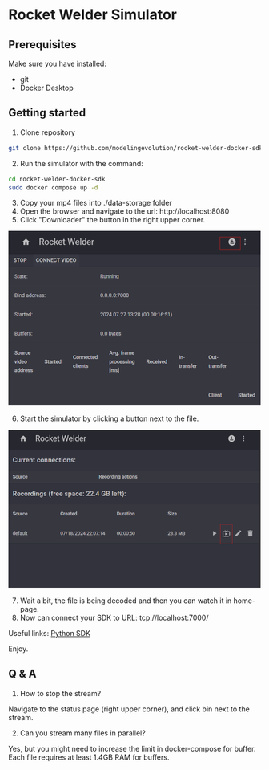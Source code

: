 # Rocket Welder Simulator

## Prerequisites

Make sure you have installed:
- git
- Docker Desktop

## Getting started

1. Clone repository

```bash
git clone https://github.com/modelingevolution/rocket-welder-docker-sdk.git
```

2. Run the simulator with the command:

```bash
cd rocket-welder-docker-sdk
sudo docker compose up -d
```
3. Copy your mp4 files into ./data-storage folder
4. Open the browser and navigate to the url: http://localhost:8080
5. Click "Downloader" the button in the right upper corner.

![ScreenShot](./1.png)

6. Start the simulator by clicking a button next to the file.

![ScreenShot 2](./2.png)

7. Wait a bit, the file is being decoded and then you can watch it in home-page.
8. Now can connect your SDK to URL: tcp://localhost:7000/<name-of-the-file>

Useful links:
[Python SDK](https://pypi.org/project/rocket-welder-sdk/)

Enjoy.

## Q & A

1. How to stop the stream?

Navigate to the status page (right upper corner), and click bin next to the stream.

2. Can you stream many files in parallel?

Yes, but you might need to increase the limit in docker-compose for buffer. Each file requires at least 1.4GB RAM for buffers.